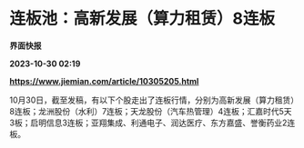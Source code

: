 # 连板池：高新发展（算力租赁）8连板
**界面快报**

**2023-10-30 02:19**

**https://www.jiemian.com/article/10305205.html**

10月30日，截至发稿，有以下个股走出了连板行情，分别为高新发展（算力租赁）8连板；龙洲股份（水利）7连板；天龙股份（汽车热管理）4连板；汇嘉时代5天3板；启明信息3连板；亚翔集成、利通电子、润达医疗、东方嘉盛、誉衡药业2连板。